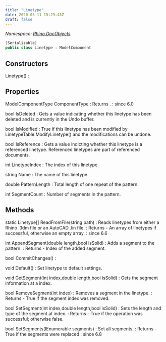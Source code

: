 ```yaml
---
title: "Linetype"
date: 2020-03-11 15:29:45Z
draft: false
---
```


*Namespace: [Rhino.DocObjects](../)*

```cs
[Serializable]
public class Linetype : ModelComponent
```
## Constructors

Linetype()
: 
## Properties

ModelComponentType ComponentType
: Returns .
: since 6.0

bool IsDeleted
: Gets a value indicating whether this linetype has been deleted and is 
     currently in the Undo buffer.

bool IsModified
: True if this linetype has been modified by LinetypeTable.ModifyLinetype()
     and the modifications can be undone.

bool IsReference
: Gets a value indicting whether this linetype is a referenced linetype. 
     Referenced linetypes are part of referenced documents.

int LinetypeIndex
: The index of this linetype.

string Name
: The name of this linetype.

double PatternLength
: Total length of one repeat of the pattern.

int SegmentCount
: Number of segments in the pattern.
## Methods

static Linetype[] ReadFromFile(string path)
: Reads linetypes from either a Rhino .3dm file or an AutoCAD .lin file.
: Returns - An array of linetypes if successful, otherwise an empty array.
: since 6.6

int AppendSegment(double length,bool isSolid)
: Adds a segment to the pattern.
: Returns - Index of the added segment.

bool CommitChanges()
: 

void Default()
: Set linetype to default settings.

void GetSegment(int index,double length,bool isSolid)
: Gets the segment information at a index.

bool RemoveSegment(int index)
: Removes a segment in the linetype.
: Returns - True if the segment index was removed.

bool SetSegment(int index,double length,bool isSolid)
: Sets the length and type of the segment at index.
: Returns - True if the operation was successful; otherwise false.

bool SetSegments(IEnumerable<double> segments)
: Set all segments.
: Returns - True if the segments were replaced
: since 6.8
